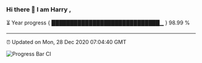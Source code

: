 ### Hi there 👋 I am Harry , 

⏳ Year progress { █████████████████████████████▁ } 98.99 %

---

⏰ Updated on Mon, 28 Dec 2020 07:04:40 GMT

![Progress Bar CI](https://github.com/duykhang68/duykhang68/workflows/Progress%20Bar%20CI/badge.svg)
